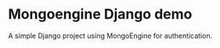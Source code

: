 Mongoengine Django demo
=======================

A simple Django project using MongoEngine for authentication.
